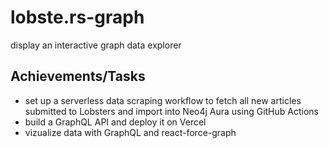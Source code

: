 # lobste.rs-graph
display an interactive graph data explorer
## Achievements/Tasks
- set up a serverless data scraping workflow to fetch all new articles submitted to Lobsters and import into Neo4j Aura using GitHub Actions
- build a GraphQL API and deploy it on Vercel
- vizualize data with GraphQL and react-force-graph
